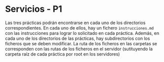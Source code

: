 # Servicios - P1

Las tres prácticas podrán encontrarse en cada uno de los directorios correspondientes. En cada uno de ellos, hay un fichero `instrucciones.md` con las instrucciones para lograr lo solicitado en cada práctica. Además, en cada uno de los directorios de las prácticas, hay subdirectorios con los ficheros que se deben modificar. La ruta de los ficheros en las carpetas se corresponden con las rutas de los ficheros en el servidor (sutituyendo la carpeta raíz de cada práctica por root en los servidores)

